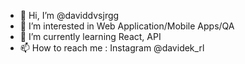 - 👋 Hi, I’m @daviddvsjrgg
- 👀 I’m interested in Web Application/Mobile Apps/QA
- 🌱 I’m currently learning React, API
- 📫 How to reach me : Instagram @davidek_rl
<!---
daviddvsjrgg/daviddvsjrgg is a ✨ special ✨ repository because its `README.md` (this file)
--->
